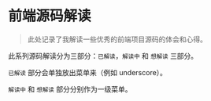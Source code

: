 # 前端源码解读
> 此处记录了我解读一些优秀的前端项目源码的体会和心得。

此系列源码解读分为三部分：`已解读`，`解读中` 和 `想解读` 三部分。

`已解读` 部分会单独放出菜单来（例如 underscore）。

`解读中` 和 `想解读` 部分分别作为一级菜单。

